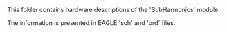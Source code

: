 This folder contains hardware descriptions of the 'SubHarmonics' module.

The information is presented in EAGLE 'sch' and 'brd' files.
